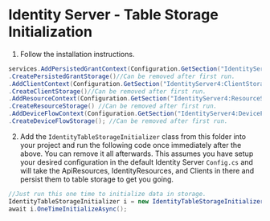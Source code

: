 # Identity Server - Table Storage Initialization

1.  Follow the installation instructions.

```c#
services.AddPersistedGrantContext(Configuration.GetSection("IdentityServer4:PersistedGrantStorageConfig"))
.CreatePersistedGrantStorage()//Can be removed after first run.
.AddClientContext(Configuration.GetSection("IdentityServer4:ClientStorageConfig"))
.CreateClientStorage()//Can be removed after first run.
.AddResourceContext(Configuration.GetSection("IdentityServer4:ResourceStorageConfig"))
.CreateResourceStorage() //Can be removed after first run.
.AddDeviceFlowContext(Configuration.GetSection("IdentityServer4:DeviceFlowStorageConfig"))
.CreateDeviceFlowStorage(); //Can be removed after first run.
```


2.  Add the `IdentityTableStorageInitializer` class from this folder into your project and run the following code once immediately after the above.  You can remove it all afterwards.
This assumes you have setup your desired configuration in the default Identity Server `Config.cs` and will take the ApiResources, IdentityResources, and Clients in there and persist them to table storage to get you going.

```c#
//Just run this one time to initialize data in storage.
IdentityTableStorageInitializer i = new IdentityTableStorageInitializer(services);
await i.OneTimeInitializeAsync();
```
